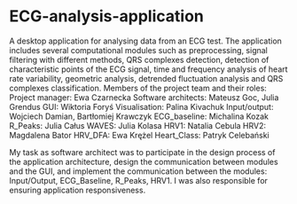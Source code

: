 # ECG-analysis-application

A desktop application for analysing data from an ECG test. The application includes several computational modules such as preprocessing, signal filtering with different methods, QRS complexes detection, detection of characteristic points of the ECG signal, time and frequency analysis of heart rate variability, geometric analysis, detrended fluctuation analysis and QRS complexes classification. Members of the project team and their roles: 
Project manager: Ewa Czarnecka
Software architects: Mateusz Goc, Julia Grendus
GUI: Wiktoria Foryś
Visualisation: Palina Kivachuk
Input/output: Wojciech Damian, Bartłomiej Krawczyk
ECG_baseline: Michalina Kozak
R_Peaks: Julia Całus
WAVES: Julia Kolasa
HRV1: Natalia Cebula
HRV2: Magdalena Bator
HRV_DFA: Ewa Krężel
Heart_Class: Patryk Celebański

My task as software architect was to participate in the design process of the application architecture, design the communication between modules and the GUI, and implement the communication between the modules: Input/Output, ECG_Baseline, R_Peaks, HRV1. I was also responsible for ensuring application responsiveness.
